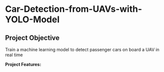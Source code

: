 # Car-Detection-from-UAVs-with-YOLO-Model

## Project Objective

Train a machine learning model to detect passenger cars on board a UAV in real time

**Project Features:**
